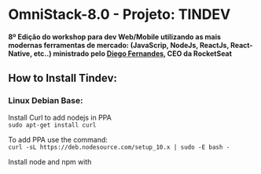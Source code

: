 # OmniStack-8.0 - Projeto: TINDEV  
####  8º Edição do workshop para dev Web/Mobile utilizando as mais modernas ferramentas de mercado: (JavaScrip, NodeJs, ReactJs, React-Native, etc..) ministrado pelo [Diego Fernandes](https://github.com/diego3g), CEO da RocketSeat  

## How to Install Tindev:  

### Linux Debian Base:  
  Install Curl to add nodejs in PPA  
  ```sudo apt-get install curl```  
  
  To add PPA use the command:  
  ```curl -sL https://deb.nodesource.com/setup_10.x | sudo -E bash -```  
  
  Install node and npm with
